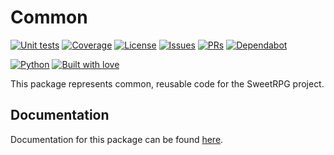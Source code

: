 # Common

[![Unit tests](https://github.com/sweetrpg/common/actions/workflows/python-ci.yml/badge.svg)](https://github.com/sweetrpg/common/actions/workflows/python-ci.yml)
[![Coverage](https://github.com/sweetrpg/common/coverage.svg)](https://github.com/sweetrpg/common)
[![License](https://img.shields.io/github/license/sweetrpg/common.svg)](https://img.shields.io/github/license/sweetrpg/common.svg)
[![Issues](https://img.shields.io/github/issues/sweetrpg/common.svg)](https://img.shields.io/github/issues/sweetrpg/common.svg)
[![PRs](https://img.shields.io/github/issues-pr/sweetrpg/common.svg)](https://img.shields.io/github/issues-pr/sweetrpg/common.svg)
[![Dependabot](https://badgen.net/github/dependabot/sweetrpg/common)](https://badgen.net/github/dependabot/sweetrpg/common)

[![Python](https://img.shields.io/badge/Python-3776AB?style=for-the-badge&logo=python&logoColor=white)](https://img.shields.io/badge/Python-3776AB?style=for-the-badge&logo=python&logoColor=white)
[![Built with love](https://ForTheBadge.com/images/badges/built-with-love.svg)](https://ForTheBadge.com/images/badges/built-with-love.svg)

This package represents common, reusable code for the SweetRPG project.

## Documentation

Documentation for this package can be found [here](https://sweetrpg.github.io/common).

